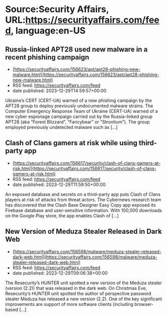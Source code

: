# Source:Security Affairs, URL:https://securityaffairs.com/feed, language:en-US

## Russia-linked APT28 used new malware in a recent phishing campaign
 - [https://securityaffairs.com/156623/apt/apt28-phishing-new-malware.html](https://securityaffairs.com/156623/apt/apt28-phishing-new-malware.html)
 - RSS feed: https://securityaffairs.com/feed
 - date published: 2023-12-29T14:59:57+00:00

Ukraine&#8217;s CERT (CERT-UA) warned of a new phishing campaign by the APT28 group to deploy previously undocumented malware strains. The Computer Emergency Response Team of Ukraine (CERT-UA) warned of a new cyber espionage campaign carried out by the Russia-linked group APT28 (aka “Forest Blizzard”, “Fancybear” or “Strontium”). The group employed previously undetected malware such as [&#8230;]

## Clash of Clans gamers at risk while using third-party app
 - [https://securityaffairs.com/156617/security/clash-of-clans-gamers-at-risk.html](https://securityaffairs.com/156617/security/clash-of-clans-gamers-at-risk.html)
 - RSS feed: https://securityaffairs.com/feed
 - date published: 2023-12-29T11:59:50+00:00

An exposed database and secrets on a third-party app puts Clash of Clans players at risk of attacks from threat actors. The Cybernews research team has discovered that the Clash Base Designer Easy Copy app exposed its Firebase database and user-sensitive information. With 100,000 downloads on the Google Play store, the app enables Clash of [&#8230;]

## New Version of Meduza Stealer Released in Dark Web
 - [https://securityaffairs.com/156598/malware/meduza-stealer-released-dark-web.html](https://securityaffairs.com/156598/malware/meduza-stealer-released-dark-web.html)
 - RSS feed: https://securityaffairs.com/feed
 - date published: 2023-12-29T09:06:38+00:00

The Resecurity&#8217;s HUNTER unit spotted a new version of the Meduza stealer (version (2.2)) that was released in the dark web. On Christmas Eve, Resecurity&#8217;s HUNTER unit spotted the author of perspective password stealer Meduza has released a new version (2.2). One of the key significant improvements are support of more software clients (including browser-based [&#8230;]

